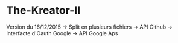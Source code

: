 # The-Kreator-II


Version du 16/12/2015
  -> Split en plusieurs fichiers
  -> API Github
  -> Interfacte d'Oauth Google
  -> API Google Aps